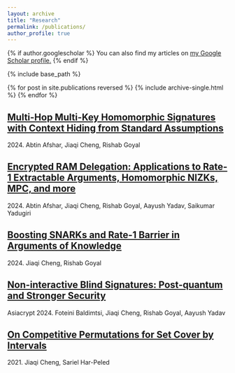 ```yaml
---
layout: archive
title: "Research"
permalink: /publications/
author_profile: true
---
```


{% if author.googlescholar %}
  You can also find my articles on <u><a href="{{author.googlescholar}}">my Google Scholar profile</a>.</u>
{% endif %}

{% include base_path %}

{% for post in site.publications reversed %}
  {% include archive-single.html %}
{% endfor %}

## [Multi-Hop Multi-Key Homomorphic Signatures with Context Hiding from Standard Assumptions](https://eprint.iacr.org/2024/931.pdf)
2024\. Abtin Afshar, Jiaqi Cheng, Rishab Goyal

## [Encrypted RAM Delegation: Applications to Rate-1 Extractable Arguments, Homomorphic NIZKs, MPC, and more](https://eprint.iacr.org/2024/1806.pdf)
2024\. Abtin Afshar, Jiaqi Cheng, Rishab Goyal, Aayush Yadav, Saikumar Yadugiri


## [Boosting SNARKs and Rate-1 Barrier in Arguments of Knowledge](https://eprint.iacr.org/2024/1603.pdf)
2024\. Jiaqi Cheng, Rishab Goyal

## [Non-interactive Blind Signatures: Post-quantum and Stronger Security](https://eprint.iacr.org/2024/614.pdf)
Asiacrypt 2024. Foteini Baldimtsi, Jiaqi Cheng, Rishab Goyal, Aayush Yadav

## [On Competitive Permutations for Set Cover by Intervals](https://arxiv.org/pdf/2110.14528)

2021\. Jiaqi Cheng, Sariel Har-Peled